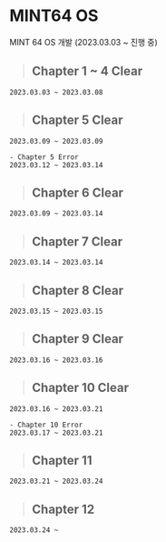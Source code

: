 # MINT64 OS
MINT 64 OS 개발 (2023.03.03 ~ 진행 중)

> ## Chapter 1 ~ 4 Clear
    2023.03.03 ~ 2023.03.08  

> ## Chapter 5 Clear
    2023.03.09 ~ 2023.03.09
    
    - Chapter 5 Error
    2023.03.12 ~ 2023.03.14

> ## Chapter 6 Clear
    2023.03.09 ~ 2023.03.14

> ## Chapter 7 Clear
    2023.03.14 ~ 2023.03.14

> ## Chapter 8 Clear
    2023.03.15 ~ 2023.03.15

> ## Chapter 9 Clear
    2023.03.16 ~ 2023.03.16

> ## Chapter 10 Clear
    2023.03.16 ~ 2023.03.21
    
    - Chapter 10 Error
    2023.03.17 ~ 2023.03.21

> ## Chapter 11
    2023.03.21 ~ 2023.03.24

> ## Chapter 12
    2023.03.24 ~ 
